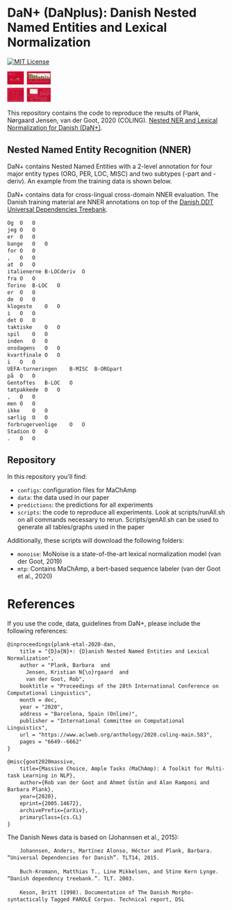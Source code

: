 # DaN+ (DaNplus): Danish Nested Named Entities and Lexical Normalization

[![MIT License](https://img.shields.io/badge/License-MIT-green.svg)](LICENSE)

<a href="DaNplus-poster.pdf"><img src="img/DaNplus-poster.png" width="100"></a>

This repository contains the code to reproduce the results of Plank, Nørgaard Jensen, van der Goot, 2020 (COLING). [Nested NER and Lexical Normalization for Danish (DaN+)](https://www.aclweb.org/anthology/2020.coling-main.583/). 

## Nested Named Entity Recognition (NNER)

DaN+ contains Nested Named Entities with a 2-level annotation for four major entity types (ORG, PER, LOC, MISC) and two subtypes (-part and -deriv). 
An example from the training data is shown below.


DaN+ contains data for cross-lingual cross-domain NNER evaluation. The Danish training material are NNER annotations on top of the [Danish DDT Universal Dependencies Treebank](https://universaldependencies.org/treebanks/da_ddt/index.html).


```
Og	O	O
jeg	O	O
er	O	O
bange	O	O
for	O	O
,	O	O
at	O	O
italienerne	B-LOCderiv	O
fra	O	O
Torino	B-LOC	O
er	O	O
de	O	O
klogeste	O	O
i	O	O
det	O	O
taktiske	O	O
spil	O	O
inden	O	O
onsdagens	O	O
kvartfinale	O	O
i	O	O
UEFA-turneringen	B-MISC	B-ORGpart
på	O	O
Gentoftes	B-LOC	O
tætpakkede	O	O
,	O	O
men	O	O
ikke	O	O
særlig	O	O
forbrugervenlige	O	O
Stadion	O	O
.	O	O
```

## Repository

In this repository you'll find:

* `configs`: configuration files for MaChAmp
* `data`: the data used in our paper
* `predictions`: the predictions for all experiments
* `scripts`: the code to reproduce all experiments. Look at scripts/runAll.sh on all commands necessary to rerun. Scripts/genAll.sh can be used to generate all tables/graphs used in the paper

Additionally, these scripts will download the following folders:

* `monoise`: MoNoise is a state-of-the-art lexical normalization model (van der Goot, 2019)
* `mtp`: Contains MaChAmp, a bert-based sequence labeler (van der Goot et al., 2020)

# References

If you use the code, data, guidelines from DaN+, please include the following references:

```
@inproceedings{plank-etal-2020-dan,
    title = "{D}a{N}+: {D}anish Nested Named Entities and Lexical Normalization",
    author = "Plank, Barbara  and
      Jensen, Kristian N{\o}rgaard  and
      van der Goot, Rob",
    booktitle = "Proceedings of the 28th International Conference on Computational Linguistics",
    month = dec,
    year = "2020",
    address = "Barcelona, Spain (Online)",
    publisher = "International Committee on Computational Linguistics",
    url = "https://www.aclweb.org/anthology/2020.coling-main.583",
    pages = "6649--6662"
}

```
```
@misc{goot2020massive,
    title={Massive Choice, Ample Tasks (MaChAmp): A Toolkit for Multi-task Learning in NLP},
    author={Rob van der Goot and Ahmet Üstün and Alan Ramponi and Barbara Plank},
    year={2020},
    eprint={2005.14672},
    archivePrefix={arXiv},
    primaryClass={cs.CL}
}
```

The Danish News data is based on (Johannsen et al., 2015):


```
    Johannsen, Anders, Martínez Alonso, Héctor and Plank, Barbara. “Universal Dependencies for Danish”. TLT14, 2015.

    Buch-Kromann, Matthias T., Line Mikkelsen, and Stine Kern Lynge. “Danish dependency treebank.”. TLT. 2003.

    Keson, Britt (1998). Documentation of The Danish Morpho-syntactically Tagged PAROLE Corpus. Technical report, DSL
```




